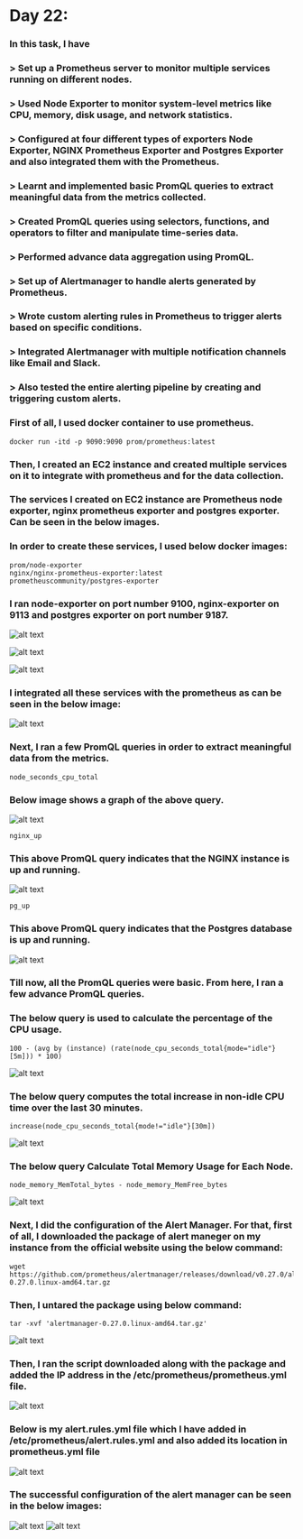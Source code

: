 # Day 22:
### In this task, I have 
### > Set up a Prometheus server to monitor multiple services running on different nodes.
### > Used Node Exporter to monitor system-level metrics like CPU, memory, disk usage, and network statistics.
### > Configured at four different types of exporters Node Exporter, NGINX Prometheus Exporter and Postgres Exporter and also integrated them with the Prometheus.
### > Learnt and implemented basic PromQL queries to extract meaningful data from the metrics collected.
### > Created PromQL queries using selectors, functions, and operators to filter and manipulate time-series data.
### > Performed advance data aggregation using PromQL.
### > Set up of Alertmanager to handle alerts generated by Prometheus.
### > Wrote custom alerting rules in Prometheus to trigger alerts based on specific conditions.
### > Integrated Alertmanager with multiple notification channels like Email and Slack.
### > Also tested the entire alerting pipeline by creating and triggering custom alerts.


### First of all, I used docker container to use prometheus.
```
docker run -itd -p 9090:9090 prom/prometheus:latest
```

### Then, I created an EC2 instance and created multiple services on it to integrate with prometheus and for the data collection.

### The services I created on EC2 instance are Prometheus node exporter, nginx prometheus exporter and postgres exporter. Can be seen in the below images.

### In order to create these services, I used below docker images:

```
prom/node-exporter
nginx/nginx-prometheus-exporter:latest
prometheuscommunity/postgres-exporter
```

### I ran node-exporter on port number 9100, nginx-exporter on 9113 and postgres exporter on port number 9187.

![alt text](images/Day_22_Images/Image_3)

![alt text](images/Day_22_Images/Image_4)

![alt text](images/Day_22_Images/Image_5)

### I integrated all these services with the prometheus as can be seen in the below image:

![alt text](images/Day_22_Images/Image_6)

### Next, I ran a few PromQL queries in order to extract meaningful data from the metrics.

```
node_seconds_cpu_total
```

### Below image shows a graph of the above query.


![alt text](images/Day_22_Images/Image_8)

```
nginx_up
```

### This above PromQL query indicates that the NGINX instance is up and running.

![alt text](images/Day_22_Images/Image_9)


```
pg_up
```

### This above PromQL query indicates that the Postgres database is up and running.

![alt text](images/Day_22_Images/Image_10)

### Till now, all the PromQL queries were basic. From here, I ran a few advance PromQL queries.
### The below query is used to calculate the percentage of the CPU usage.
```
100 - (avg by (instance) (rate(node_cpu_seconds_total{mode="idle"}[5m])) * 100)
```

![alt text](images/Day_22_Images/Image_11)


### The below query computes the total increase in non-idle CPU time over the last 30 minutes.
```
increase(node_cpu_seconds_total{mode!="idle"}[30m])
```

![alt text](images/Day_22_Images/Image_12)

### The below query Calculate Total Memory Usage for Each Node.
```
node_memory_MemTotal_bytes - node_memory_MemFree_bytes
```
![alt text](images/Day_22_Images/Image_13)

### Next, I did the configuration of the Alert Manager. For that, first of all, I downloaded the package of alert maneger on my instance from the official website using the below command:

```
wget https://github.com/prometheus/alertmanager/releases/download/v0.27.0/alertmanager-0.27.0.linux-amd64.tar.gz
```
### Then, I untared the package using below command:
```
tar -xvf 'alertmanager-0.27.0.linux-amd64.tar.gz'
```
![alt text](images/Day_22_Images/Image_14)

### Then, I ran the script downloaded along with the package and added the IP address in the /etc/prometheus/prometheus.yml file.

![alt text](images/Day_22_Images/Image_15)

### Below is my alert.rules.yml file which I have added in /etc/prometheus/alert.rules.yml and also added its location in prometheus.yml file

![alt text](images/Day_22_Images/Image_17)

### The successful configuration of the alert manager can be seen in the below images:

![alt text](images/Day_22_Images/Image_16)
![alt text](images/Day_22_Images/Image_18)














